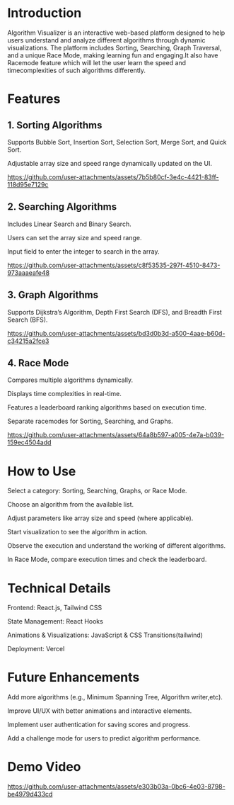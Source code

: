 # Introduction

Algorithm Visualizer is an interactive web-based platform designed to help users understand and analyze different algorithms through dynamic visualizations.
The platform includes Sorting, Searching, Graph Traversal, and a unique Race Mode, making learning fun and engaging.It also have Racemode feature which will
let the user learn the speed and timecomplexities of such algorithms differently.

# Features

## 1. Sorting Algorithms

Supports Bubble Sort, Insertion Sort, Selection Sort, Merge Sort, and Quick Sort.

Adjustable array size and speed range dynamically updated on the UI.


https://github.com/user-attachments/assets/7b5b80cf-3e4c-4421-83ff-118d95e7129c




## 2. Searching Algorithms

Includes Linear Search and Binary Search.

Users can set the array size and speed range.

Input field to enter the integer to search in the array.



https://github.com/user-attachments/assets/c8f53535-297f-4510-8473-973aaaeafe48



## 3. Graph Algorithms

Supports Dijkstra’s Algorithm, Depth First Search (DFS), and Breadth First Search (BFS).



https://github.com/user-attachments/assets/bd3d0b3d-a500-4aae-b60d-c34215a2fce3



## 4. Race Mode

Compares multiple algorithms dynamically.

Displays time complexities in real-time.

Features a leaderboard ranking algorithms based on execution time.

Separate racemodes for Sorting, Searching, and Graphs.



https://github.com/user-attachments/assets/64a8b597-a005-4e7a-b039-159ec4504add



# How to Use

Select a category: Sorting, Searching, Graphs, or Race Mode.

Choose an algorithm from the available list.

Adjust parameters like array size and speed (where applicable).

Start visualization to see the algorithm in action.

Observe the execution and understand the working of different algorithms.

In Race Mode, compare execution times and check the leaderboard.


# Technical Details

Frontend: React.js, Tailwind CSS

State Management: React Hooks

Animations & Visualizations: JavaScript & CSS Transitions(tailwind)

Deployment: Vercel

# Future Enhancements

Add more algorithms (e.g., Minimum Spanning Tree, Algorithm writer,etc).

Improve UI/UX with better animations and interactive elements.

Implement user authentication for saving scores and progress.

Add a challenge mode for users to predict algorithm performance.

# Demo Video



https://github.com/user-attachments/assets/e303b03a-0bc6-4e03-8798-be4979d433cd



